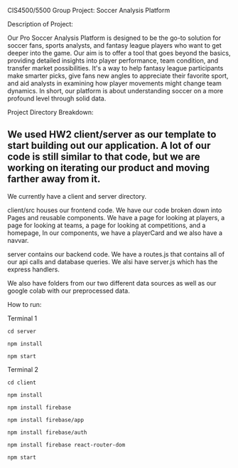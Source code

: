 CIS4500/5500 Group Project: Soccer Analysis Platform

Description of Project:

Our Pro Soccer Analysis Platform is designed to be the go-to solution for soccer fans, sports analysts, and fantasy league players who want to get deeper into the game. Our aim is to offer a tool that goes beyond the basics, providing detailed insights into player performance, team condition, and transfer market possibilities. It's a way to help fantasy league participants make smarter picks, give fans new angles to appreciate their favorite sport, and aid analysts in examining how player movements might change team dynamics. In short, our platform is about understanding soccer on a more profound level through solid data.


Project Directory Breakdown: 
## We used HW2 client/server as our template to start building out our application. A lot of our code is still similar to that code, but we are working on iterating our product and moving farther away from it. ##
We currently have a client and server directory. 

client/src houses our frontend code. We have our code broken down into Pages and reusable components. We have a page for looking at players, a page for looking at teams, a page for looking at competitions, and a homepage, In our components, we have a playerCard and we also have a navvar.

server contains our backend code. We have a routes.js that contains all of our api calls and database queries. We alsi have server.js which has the express handlers.

We also have folders from our two different data sources as well as our google colab with our preprocessed data.

How to run:

Terminal 1

`cd server`

`npm install`

`npm start`

Terminal 2

`cd client`

`npm install`

`npm install firebase`

`npm install firebase/app`

`npm install firebase/auth`

`npm install firebase react-router-dom`

`npm start`
